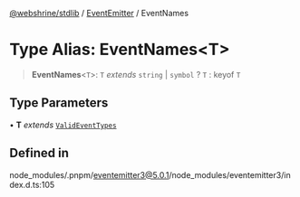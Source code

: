 [@webshrine/stdlib](../../../globals.md) / [EventEmitter](../index.md) / EventNames

# Type Alias: EventNames\<T\>

> **EventNames**\<`T`\>: `T` *extends* `string` \| `symbol` ? `T` : keyof `T`

## Type Parameters

• **T** *extends* [`ValidEventTypes`](ValidEventTypes.md)

## Defined in

node\_modules/.pnpm/eventemitter3@5.0.1/node\_modules/eventemitter3/index.d.ts:105

